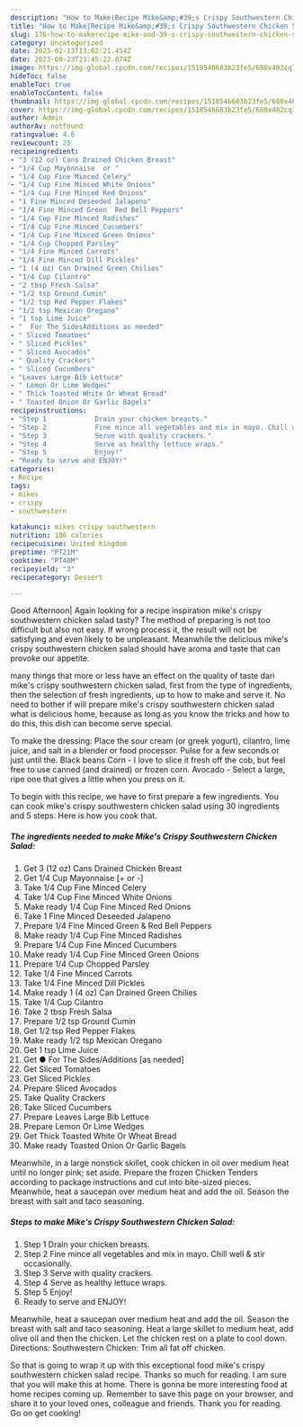 ```yaml
---
description: "How to Make|Recipe Mike&amp;#39;s Crispy Southwestern Chicken Salad {That is Simple"
title: "How to Make|Recipe Mike&amp;#39;s Crispy Southwestern Chicken Salad {That is Simple"
slug: 176-how-to-makerecipe-mike-and-39-s-crispy-southwestern-chicken-salad-that-is-simple
category: Uncategorized
date: 2023-02-13T13:02:21.454Z
date: 2023-09-23T23:45:22.074Z
image: https://img-global.cpcdn.com/recipes/1510546683b23fe5/680x482cq70/mikes-crispy-southwestern-chicken-salad-recipe-main-photo.jpg
hideToc: false
enableToc: true
enableTocContent: false
thumbnail: https://img-global.cpcdn.com/recipes/1510546683b23fe5/680x482cq70/mikes-crispy-southwestern-chicken-salad-recipe-main-photo.jpg
cover: https://img-global.cpcdn.com/recipes/1510546683b23fe5/680x482cq70/mikes-crispy-southwestern-chicken-salad-recipe-main-photo.jpg
author: Admin
authorAv: notfound
ratingvalue: 4.6
reviewcount: 25
recipeingredient:
- "3 (12 oz) Cans Drained Chicken Breast"
- "1/4 Cup Mayonnaise  or "
- "1/4 Cup Fine Minced Celery"
- "1/4 Cup Fine Minced White Onions"
- "1/4 Cup Fine Minced Red Onions"
- "1 Fine Minced Deseeded Jalapeno"
- "1/4 Fine Minced Green  Red Bell Peppers"
- "1/4 Cup Fine Minced Radishes"
- "1/4 Cup Fine Minced Cucumbers"
- "1/4 Cup Fine Minced Green Onions"
- "1/4 Cup Chopped Parsley"
- "1/4 Fine Minced Carrots"
- "1/4 Fine Minced Dill Pickles"
- "1 (4 oz) Can Drained Green Chilies"
- "1/4 Cup Cilantro"
- "2 tbsp Fresh Salsa"
- "1/2 tsp Ground Cumin"
- "1/2 tsp Red Pepper Flakes"
- "1/2 tsp Mexican Oregano"
- "1 tsp Lime Juice"
- "  For The SidesAdditions as needed"
- " Sliced Tomatoes"
- " Sliced Pickles"
- " Sliced Avocados"
- " Quality Crackers"
- " Sliced Cucumbers"
- "Leaves Large Bib Lettuce"
- " Lemon Or Lime Wedges"
- " Thick Toasted White Or Wheat Bread"
- " Toasted Onion Or Garlic Bagels"
recipeinstructions:
- "Step 1            Drain your chicken breasts."
- "Step 2            Fine mince all vegetables and mix in mayo. Chill well &amp; stir occasionally."
- "Step 3            Serve with quality crackers."
- "Step 4            Serve as healthy lettuce wraps."
- "Step 5            Enjoy!"
- "Ready to serve and ENJOY!"
categories:
- Recipe
tags:
- mikes
- crispy
- southwestern

katakunci: mikes crispy southwestern 
nutrition: 106 calories
recipecuisine: United Kingdom
preptime: "PT21M"
cooktime: "PT40M"
recipeyield: "3"
recipecategory: Dessert

---
```



Good Afternoon| Again looking for a recipe inspiration mike&#39;s crispy southwestern chicken salad tasty? The method of preparing is not too difficult but also not easy. If wrong process it, the result will not be satisfying and even likely to be unpleasant. Meanwhile the delicious mike&#39;s crispy southwestern chicken salad should have aroma and taste that can provoke our appetite.






many things that more or less have an effect on the quality of taste dari mike&#39;s crispy southwestern chicken salad, first from the type of ingredients, then the selection of fresh ingredients, up to how to make and serve it. No need to bother if will prepare mike&#39;s crispy southwestern chicken salad what is delicious home, because as long as you know the tricks and how to do this, this dish can become serve special.


To make the dressing: Place the sour cream (or greek yogurt), cilantro, lime juice, and salt in a blender or food processor. Pulse for a few seconds or just until the. Black beans Corn - I love to slice it fresh off the cob, but feel free to use canned (and drained) or frozen corn. Avocado - Select a large, ripe one that gives a little when you press on it.


To begin with this recipe, we have to first prepare a few ingredients. You can cook mike&#39;s crispy southwestern chicken salad using 30 ingredients and 5 steps. Here is how you cook that.

<!--inarticleads1-->

##### The ingredients needed to make Mike&#39;s Crispy Southwestern Chicken Salad:

1. Get 3 (12 oz) Cans Drained Chicken Breast
1. Get 1/4 Cup Mayonnaise [+ or -]
1. Take 1/4 Cup Fine Minced Celery
1. Take 1/4 Cup Fine Minced White Onions
1. Make ready 1/4 Cup Fine Minced Red Onions
1. Take 1 Fine Minced Deseeded Jalapeno
1. Prepare 1/4 Fine Minced Green &amp; Red Bell Peppers
1. Make ready 1/4 Cup Fine Minced Radishes
1. Prepare 1/4 Cup Fine Minced Cucumbers
1. Make ready 1/4 Cup Fine Minced Green Onions
1. Prepare 1/4 Cup Chopped Parsley
1. Take 1/4 Fine Minced Carrots
1. Take 1/4 Fine Minced Dill Pickles
1. Make ready 1 (4 oz) Can Drained Green Chilies
1. Take 1/4 Cup Cilantro
1. Take 2 tbsp Fresh Salsa
1. Prepare 1/2 tsp Ground Cumin
1. Get 1/2 tsp Red Pepper Flakes
1. Make ready 1/2 tsp Mexican Oregano
1. Get 1 tsp Lime Juice
1. Get  ● For The Sides/Additions [as needed]
1. Get  Sliced Tomatoes
1. Get  Sliced Pickles
1. Prepare  Sliced Avocados
1. Take  Quality Crackers
1. Take  Sliced Cucumbers
1. Prepare Leaves Large Bib Lettuce
1. Prepare  Lemon Or Lime Wedges
1. Get  Thick Toasted White Or Wheat Bread
1. Make ready  Toasted Onion Or Garlic Bagels


Meanwhile, in a large nonstick skillet, cook chicken in oil over medium heat until no longer pink; set aside. Prepare the frozen Chicken Tenders according to package instructions and cut into bite-sized pieces. Meanwhile, heat a saucepan over medium heat and add the oil. Season the breast with salt and taco seasoning. 

<!--inarticleads2-->

##### Steps to make Mike&#39;s Crispy Southwestern Chicken Salad:

1. Step 1            Drain your chicken breasts.
1. Step 2            Fine mince all vegetables and mix in mayo. Chill well &amp; stir occasionally.
1. Step 3            Serve with quality crackers.
1. Step 4            Serve as healthy lettuce wraps.
1. Step 5            Enjoy!
1. Ready to serve and ENJOY!

Meanwhile, heat a saucepan over medium heat and add the oil. Season the breast with salt and taco seasoning. Heat a large skillet to medium heat, add olive oil and then the chicken. Let the chicken rest on a plate to cool down. Directions: Southwestern Chicken: Trim all fat off chicken. 

So that is going to wrap it up with this exceptional food mike&#39;s crispy southwestern chicken salad recipe. Thanks so much for reading. I am sure that you will make this at home. There is gonna be more interesting food at home recipes coming up. Remember to save this page on your browser, and share it to your loved ones, colleague and friends. Thank you for reading. Go on get cooking!
